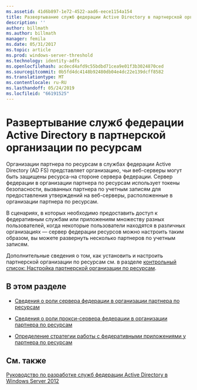 ```yaml
---
ms.assetid: 41d6b897-1e72-4522-aad6-eece1154a154
title: Развертывание служб федерации Active Directory в партнерской организации по ресурсам
description: ''
author: billmath
ms.author: billmath
manager: femila
ms.date: 05/31/2017
ms.topic: article
ms.prod: windows-server-threshold
ms.technology: identity-adfs
ms.openlocfilehash: acdecd4afd9c55bdbd71cea9e01f3b3024870ced
ms.sourcegitcommit: 0b5fd4dc4148b92480db04e4dc22e139dcff8582
ms.translationtype: MT
ms.contentlocale: ru-RU
ms.lasthandoff: 05/24/2019
ms.locfileid: "66191525"
---
```

# <a name="deploying-ad-fs-in-the-resource-partner-organization"></a>Развертывание служб федерации Active Directory в партнерской организации по ресурсам

Организации партнера по ресурсам в службах федерации Active Directory \(AD FS\) представляет организацию, чьи веб-серверы могут быть защищены ресурса\-на стороне сервера федерации. Сервер федерации в организации партнера по ресурсам использует токены безопасности, вызванных партнера по учетным записям для предоставления утверждений на веб-серверы, расположенные в организации партнера по ресурсам.  
  
В сценариях, в которых необходимо предоставить доступ к федеративным службам или приложениям множеству разных пользователей, когда некоторые пользователи находятся в различных организациях — сервер федерации ресурсов можно настроить таким образом, вы можете развернуть несколько партнеров по учетным записям.  
  
Дополнительные сведения о том, как установить и настроить партнерской организации по ресурсам см. в разделе [контрольный список: Настройка партнерской организации по ресурсам](../../ad-fs/deployment/Checklist--Configuring-the-Resource-Partner-Organization.md).  
  
## <a name="in-this-section"></a>В этом разделе  
  
-   [Сведения о роли сервера федерации в организации партнера по ресурсам](Review-the-Role-of-the-Federation-Server-in-the-Resource-Partner.md)  
  
-   [Сведения о роли прокси-сервера федерации в организации партнера по ресурсам](Review-the-Role-of-the-Federation-Server-Proxy-in-the-Resource-Partner.md)  
  
-   [Определение стратегии работы с федеративными приложениями у партнера по ресурсам](Determine-Your-Federated-Application-Strategy-in-the-Resource-Partner.md)  
  

## <a name="see-also"></a>См. также
[Руководство по разработке служб федерации Active Directory в Windows Server 2012](AD-FS-Design-Guide-in-Windows-Server-2012.md)
